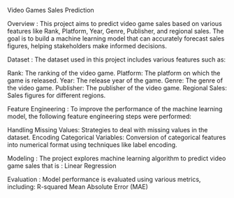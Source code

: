 Video Games Sales Prediction

Overview :
This project aims to predict video game sales based on various features like Rank, Platform, Year, Genre, Publisher, and regional sales. The goal is to build a machine learning model that can accurately forecast sales figures, helping stakeholders make informed decisions.

Dataset :
The dataset used in this project includes various features such as:

Rank: The ranking of the video game.
Platform: The platform on which the game is released.
Year: The release year of the game.
Genre: The genre of the video game.
Publisher: The publisher of the video game.
Regional Sales: Sales figures for different regions.

Feature Engineering :
To improve the performance of the machine learning model, the following feature engineering steps were performed:

Handling Missing Values: Strategies to deal with missing values in the dataset.
Encoding Categorical Variables: Conversion of categorical features into numerical format using techniques like label encoding.

Modeling :
The project explores machine learning algorithm to predict video game sales that is :
Linear Regression

Evaluation :
Model performance is evaluated using various metrics, including:
R-squared
Mean Absolute Error (MAE)
